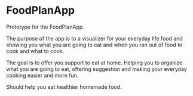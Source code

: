 # FoodPlanApp
Prototype for the FoodPlanApp.


The purpose of the app is to a visualizer for your everyday life food and showing you what you are going to eat and when you ran out of food to cook and what to cook.


The goal is to offer you support to eat at home. Helping you to organize what you are going to eat, offering suggestion and making your everyday cooking easier and more fun.

Should help you eat healthier homemade food.
